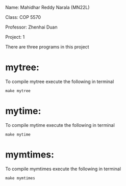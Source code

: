 Name: Mahidhar Reddy Narala (MN22L)

Class: COP 5570

Professor: Zhenhai Duan

Project: 1

There are three programs in this project

# mytree:
To compile mytree execute the following in terminal
```
make mytree
```

# mytime:
To compile mytime execute the following in terminal
```
make mytime
```

# mymtimes:
To compile mymtimes execute the following in terminal
```
make mymtimes
```
